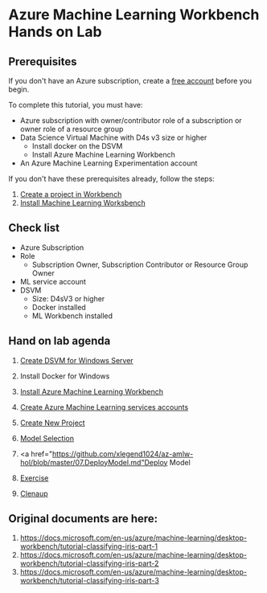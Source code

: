 # Azure Machine Learning Workbench Hands on Lab

## Prerequisites

If you don't have an Azure subscription, create a [free account](https://azure.microsoft.com/free/?WT.mc_id=A261C142F) before you begin.

To complete this tutorial, you must have:
- Azure subscription with owner/contributor role of a subscription or owner role of a resource group
- Data Science Virtual Machine with D4s v3 size or higher 
    - Install docker on the DSVM
    - Install Azure Machine Learning Workbench 
- An Azure Machine Learning Experimentation account

If you don't have these prerequisites already, follow the steps:

1. [Create a project in Workbench](https://docs.microsoft.com/en-us/azure/machine-learning/service/quickstart-installation#create-azure-machine-learning-services-accounts)
1. [Install Machine Learning Worksbench](https://docs.microsoft.com/en-us/azure/machine-learning/service/quickstart-installation#install-and-log-in-to-workbench)

## Check list

- Azure Subscription
- Role 
    - Subscription Owner, Subscription Contributor or Resource Group Owner
- ML service account
- DSVM 
    - Size: D4sV3 or higher
    - Docker installed
    - ML Workbench installed


## Hand on lab agenda

1. <a href="https://github.com/xlegend1024/az-amlw-hol/blob/master/01.CreateDSVM.md">Create DSVM for Windows Server</a>

1. <a herf="https://github.com/xlegend1024/az-amlw-hol/blob/master/02.InstallDocker.md">Install Docker for Windows</a>

1. <a href="https://github.com/xlegend1024/az-amlw-hol/blob/master/03.InstallAzureMLWorkbench.md">Install Azure Machine Learning Workbench</a>

1. <a href="https://github.com/xlegend1024/az-amlw-hol/blob/master/04.CreateAZMLServices.md">Create Azure Machine Learning services accounts</a>

1. <a href="https://github.com/xlegend1024/az-amlw-hol/blob/master/05.CreateNewProject.md">Create New Project</a>

1. <a href="https://github.com/xlegend1024/az-amlw-hol/blob/master/06.ModelSelection.md">Model Selection</a>

1. <a href="https://github.com/xlegend1024/az-amlw-hol/blob/master/07.DeployModel.md"Deploy Model</a>

1. <a href="https://github.com/xlegend1024/az-amlw-hol/blob/master/08.pySpark.md">Exercise</a>

1. <a href="https://github.com/xlegend1024/az-amlw-hol/blob/master/99.Cleanup.md">Clenaup</a>

## Original documents are here:
1. https://docs.microsoft.com/en-us/azure/machine-learning/desktop-workbench/tutorial-classifying-iris-part-1
2. https://docs.microsoft.com/en-us/azure/machine-learning/desktop-workbench/tutorial-classifying-iris-part-2
3. https://docs.microsoft.com/en-us/azure/machine-learning/desktop-workbench/tutorial-classifying-iris-part-3 